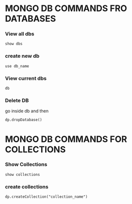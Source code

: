 # MONGO DB COMMANDS FRO DATABASES

 ### View all dbs
```
show dbs
```

### create new db
```
use db_name
```

### View current dbs
```
db
```

### Delete DB
go inside db and then 
```
dp.dropDatabase()
```

# MONGO DB COMMANDS FOR COLLECTIONS

### Show Collections 
```
show collections
```

### create collections
```
dp.createCollection("collection_name")
```

